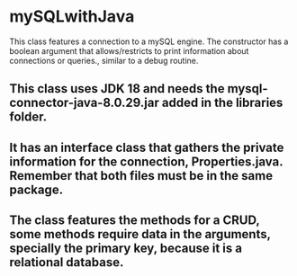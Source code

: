 # mySQLwithJava
This class features a connection to a mySQL engine. The constructor has a boolean argument that allows/restricts to print information about connections or queries., similar to a debug routine. 

## This class uses JDK 18 and needs the mysql-connector-java-8.0.29.jar added in the libraries folder.

## It has an interface class that gathers the private information for the connection, Properties.java. Remember that both files must be in the same package.

## The class features the methods for a CRUD, some methods require data in the arguments, specially the primary key, because it is a relational database.


